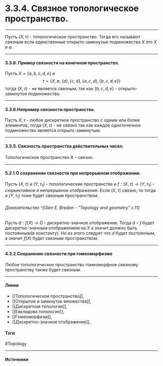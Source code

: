 # 3.3.4. Связное топологическое пространство.
***
Пусть $(X,\tau)$ - топологическое пространство. Тогда его называют *связным* если единственные открыто-замкнутые подмножества $X$ это $X$ и $\emptyset$.
***
#### 3.3.8. Пример связности на конечном пространстве.
Пусть $X=\{a,b,c,d,e\}$ и 
$$\tau=\{X,\emptyset,\{a\},\{c,d\},\{a,c,d\},\{b,c,d,e\}\}$$ тогда $(X,\tau)$ - не является связным, так как $\{b,c,d,e\}$ - открыто-замкнутое подмножество.
***
#### 3.3.6.Непример связности пространства.
Пусть $X,\tau$ - любое дискретное пространство с одним или более элементов, тогда $(X,\tau)$ - не связно так как каждое одноточечное подмножество является открыто-замкнутым.
***
#### 3.3.5. Связность пространства действительных чисел. 
Топологическое пространство $\mathbb{R}$ - связно.
***
#### 5.2.1.О сохранении связности при непрерывном отображении.
Пусть $(X,\tau)$ и $(Y,\tau_{1})$ - топологические пространства и $f:(X,\tau)\rightarrow(Y,\tau_{1})$ - сюрьективное и непрерывное отображение. Если $(X,\tau)$ связно, то тогда и $(Y,\tau_{1})$ тоже будет связным пространством.
###### Доказательство ^[Glen E. Bredon - "Topology and geometry" c.11]
Пусть $d:f(X)\to D$ - дискретно-значное отображение. Тогда $d\circ f$ будет дискретно-значным отображением на $X$ а значит должно быть постоянным(в константу). Но из этого следует что $d$ будет постоянным, а значит $f(X)$ будет связным пространством.
***
#### 4.3.2.Сохранение связности при гомеоморфизме
Любое топологическое пространство гомеоморфное связному пространству также будет связным.
***
#### Линки
- [[Топологическое пространство]],
- [[Открытое и замкнутое множества]],
- [[Дискретная топология]],
- [[Евклидова топология]],
- [[Гомеоморфизм]],
- [[Дискретно-значное отображение]],
#### Тэги
  #Topology
***
#### Источники